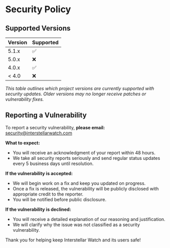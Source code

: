 # Security Policy

## Supported Versions

| Version | Supported          |
| ------- | ------------------ |
| 5.1.x   | :white_check_mark: |
| 5.0.x   | :x:                |
| 4.0.x   | :white_check_mark: |
| < 4.0   | :x:                |

_This table outlines which project versions are currently supported with security updates. Older versions may no longer receive patches or vulnerability fixes._

## Reporting a Vulnerability

To report a security vulnerability, **please email:**  
security@interstellarwatch.com

**What to expect:**
- You will receive an acknowledgment of your report within 48 hours.
- We take all security reports seriously and send regular status updates every 5 business days until resolution.

**If the vulnerability is accepted:**
- We will begin work on a fix and keep you updated on progress.
- Once a fix is released, the vulnerability will be publicly disclosed with appropriate credit to the reporter.
- You will be notified before public disclosure.

**If the vulnerability is declined:**
- You will receive a detailed explanation of our reasoning and justification.
- We will clarify why the issue was not classified as a security vulnerability.

Thank you for helping keep Interstellar Watch and its users safe!
